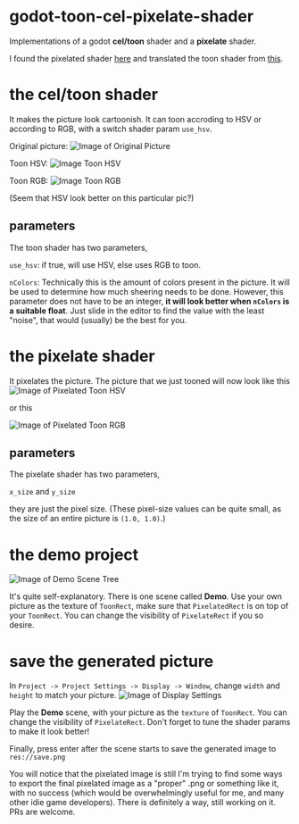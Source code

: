 # godot-toon-cel-pixelate-shader
Implementations of a godot **cel/toon** shader and a **pixelate** shader.

I found the pixelated shader [here](https://www.reddit.com/r/godot/comments/8b6scy/shader_that_pixelates_smooth_sprites/) and translated the toon shader from [this](https://www.shadertoy.com/view/XlSSRW).

# the cel/toon shader
It makes the picture look cartoonish.
It can toon accroding to HSV or according to RGB, with a switch shader param `use_hsv`.

Original picture:
![Image of Original Picture](https://s3.us-west-2.amazonaws.com/secure.notion-static.com/1c569699-f921-44bd-8d0a-f7f81b703f9f/Untitled.png?X-Amz-Algorithm=AWS4-HMAC-SHA256&X-Amz-Credential=AKIAT73L2G45O3KS52Y5%2F20200527%2Fus-west-2%2Fs3%2Faws4_request&X-Amz-Date=20200527T184635Z&X-Amz-Expires=86400&X-Amz-Signature=858a3d53869d85c61ba1ccc07c65a885d2553d8088a86bfdac50b006566a1a26&X-Amz-SignedHeaders=host&response-content-disposition=filename%20%3D%22Untitled.png%22)

Toon HSV:
![Image Toon HSV](https://s3.us-west-2.amazonaws.com/secure.notion-static.com/e8b3f192-1437-49d2-a45e-34aeb07a2293/Untitled.png?X-Amz-Algorithm=AWS4-HMAC-SHA256&X-Amz-Credential=AKIAT73L2G45O3KS52Y5%2F20200527%2Fus-west-2%2Fs3%2Faws4_request&X-Amz-Date=20200527T184744Z&X-Amz-Expires=86400&X-Amz-Signature=cc3f156acf4ba09f356e4f36770f203baf236ca5cc622b14c8354051a9d40d5e&X-Amz-SignedHeaders=host&response-content-disposition=filename%20%3D%22Untitled.png%22)

Toon RGB:
![Image Toon RGB](https://s3.us-west-2.amazonaws.com/secure.notion-static.com/efdfbef6-256c-46bc-b9b4-83bb8c6188cb/Untitled.png?X-Amz-Algorithm=AWS4-HMAC-SHA256&X-Amz-Credential=AKIAT73L2G45O3KS52Y5%2F20200527%2Fus-west-2%2Fs3%2Faws4_request&X-Amz-Date=20200527T184838Z&X-Amz-Expires=86400&X-Amz-Signature=29f64bf877fde8f7ebe21d5ebb197a1f52a495dd578a4f4704f989e23728f689&X-Amz-SignedHeaders=host&response-content-disposition=filename%20%3D%22Untitled.png%22)

(Seem that HSV look better on this particular pic?)

## parameters
The toon shader has two parameters, 

`use_hsv`:
if true, will use HSV, else uses RGB to toon.

`nColors`:
Technically this is the amount of colors present in the picture. It will be used to determine how much sheering needs to be done.
However, this parameter does not have to be an integer, **it will look better when `nColors` is a suitable float**. Just slide in the editor to find the value with the least "noise", that would (usually) be the best for you.

# the pixelate shader
It pixelates the picture. The picture that we just tooned will now look like this
![Image of Pixelated Toon HSV](https://s3.us-west-2.amazonaws.com/secure.notion-static.com/0624ce69-9da2-4300-823b-4685cd2b1c6c/Untitled.png?X-Amz-Algorithm=AWS4-HMAC-SHA256&X-Amz-Credential=AKIAT73L2G45O3KS52Y5%2F20200527%2Fus-west-2%2Fs3%2Faws4_request&X-Amz-Date=20200527T184919Z&X-Amz-Expires=86400&X-Amz-Signature=acf44c0bc9ede32d32730938dff31bba262ba92787fc2422074896061380f38b&X-Amz-SignedHeaders=host&response-content-disposition=filename%20%3D%22Untitled.png%22)

or this

![Image of Pixelated Toon RGB](https://s3.us-west-2.amazonaws.com/secure.notion-static.com/f7fb201f-aaf0-464b-a165-99ac84c6e27f/Untitled.png?X-Amz-Algorithm=AWS4-HMAC-SHA256&X-Amz-Credential=AKIAT73L2G45O3KS52Y5%2F20200527%2Fus-west-2%2Fs3%2Faws4_request&X-Amz-Date=20200527T184938Z&X-Amz-Expires=86400&X-Amz-Signature=2b5df19e49c350b7d4c305cb4cc8562872162fc769a4dc159aa7893c9fa27465&X-Amz-SignedHeaders=host&response-content-disposition=filename%20%3D%22Untitled.png%22)

## parameters
The pixelate shader has two parameters, 

`x_size` and `y_size`

they are just the pixel size. (These pixel-size values can be quite small, as the size of an entire picture is `(1.0, 1.0)`.)

# the demo project
![Image of Demo Scene Tree](https://s3.us-west-2.amazonaws.com/secure.notion-static.com/73636a5b-b685-4d7a-8cb3-7a4d63195c8a/Untitled.png?X-Amz-Algorithm=AWS4-HMAC-SHA256&X-Amz-Credential=AKIAT73L2G45O3KS52Y5%2F20200527%2Fus-west-2%2Fs3%2Faws4_request&X-Amz-Date=20200527T185211Z&X-Amz-Expires=86400&X-Amz-Signature=1f9b9fc987056f5265c07c023c92a58b3cbbf9d82aee34654beddf4661d32bf7&X-Amz-SignedHeaders=host&response-content-disposition=filename%20%3D%22Untitled.png%22)

It's quite self-explanatory. There is one scene called **Demo**. Use your own picture as the texture of `ToonRect`, make sure that `PixelatedRect` is on top of your `ToonRect`. You can change the visibility of `PixelateRect` if you so desire.

# save the generated picture

In `Project -> Project Settings -> Display -> Window`, change `width` and `height` to match your picture.
![Image of Display Settings](https://s3.us-west-2.amazonaws.com/secure.notion-static.com/1cd67d4b-e3a1-4852-8d59-8f4d6bd7344e/Untitled.png?X-Amz-Algorithm=AWS4-HMAC-SHA256&X-Amz-Credential=AKIAT73L2G45O3KS52Y5%2F20200527%2Fus-west-2%2Fs3%2Faws4_request&X-Amz-Date=20200527T185455Z&X-Amz-Expires=86400&X-Amz-Signature=83376655eba58100f9d68d9e54cd67587a49d3248c903c20009f2bd0406b1912&X-Amz-SignedHeaders=host&response-content-disposition=filename%20%3D%22Untitled.png%22)

Play the **Demo** scene, with your picture as the `texture` of `ToonRect`. You can change the visibility of `PixelateRect`. Don't forget to tune the shader params to make it look better!

Finally, press enter after the scene starts to save the generated image to `res://save.png`

You will notice that the pixelated image is still
I'm trying to find some ways to export the final pixelated image as a "proper" .png or something like it, with no success (which would be overwhelmingly useful for me, and many other idie game developers). There is definitely a way, still working on it. PRs are welcome.

